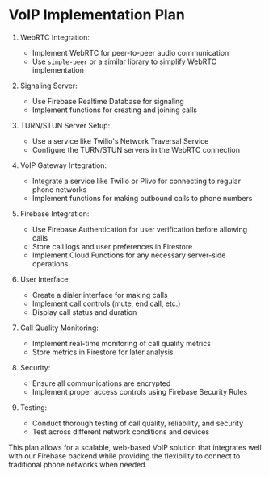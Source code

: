 # VoIP Implementation Plan

1. WebRTC Integration:
   - Implement WebRTC for peer-to-peer audio communication
   - Use `simple-peer` or a similar library to simplify WebRTC implementation

2. Signaling Server:
   - Use Firebase Realtime Database for signaling
   - Implement functions for creating and joining calls

3. TURN/STUN Server Setup:
   - Use a service like Twilio's Network Traversal Service
   - Configure the TURN/STUN servers in the WebRTC connection

4. VoIP Gateway Integration:
   - Integrate a service like Twilio or Plivo for connecting to regular phone networks
   - Implement functions for making outbound calls to phone numbers

5. Firebase Integration:
   - Use Firebase Authentication for user verification before allowing calls
   - Store call logs and user preferences in Firestore
   - Implement Cloud Functions for any necessary server-side operations

6. User Interface:
   - Create a dialer interface for making calls
   - Implement call controls (mute, end call, etc.)
   - Display call status and duration

7. Call Quality Monitoring:
   - Implement real-time monitoring of call quality metrics
   - Store metrics in Firestore for later analysis

8. Security:
   - Ensure all communications are encrypted
   - Implement proper access controls using Firebase Security Rules

9. Testing:
   - Conduct thorough testing of call quality, reliability, and security
   - Test across different network conditions and devices

This plan allows for a scalable, web-based VoIP solution that integrates well with our Firebase backend while providing the flexibility to connect to traditional phone networks when needed.
